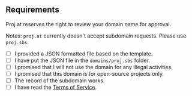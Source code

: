 ## Requirements

Proj.at reserves the right to review your domain name for approval.

Notes: `proj.at` currently doesn't accept subdomain requests. Please use `proj.sbs`.

- [ ] I provided a JSON formatted file based on the template.
- [ ] I have put the JSON file in the `domains/proj.sbs` folder.
- [ ] I promised that I will not use the domain for any illegal activities.
- [ ] I promised that this domain is for open-source projects only.
- [ ] The record of the subdomain works.
- [ ] I have read the [Terms of Service](https://github.com/proj-at/subdomains/wiki/term-of-service).